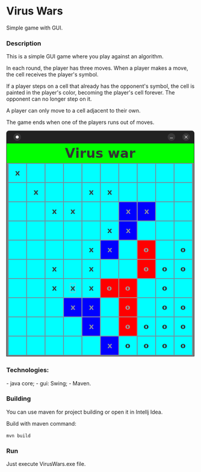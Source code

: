 <h1>Virus Wars</h1>
Simple game with GUI.

<h3>Description</h3>

This is a simple GUI game where you play against an algorithm.

In each round, the player has three moves. When a player makes a move, the cell receives the player's symbol.

If a player steps on a cell that already has the opponent's symbol, the cell is painted in the player's color, becoming the player's cell forever. The opponent can no longer step on it.

A player can only move to a cell adjacent to their own.

The game ends when one of the players runs out of moves.


![game_screen](screenshots/Virus_wars_screen.png)


<h3>Technologies:</h3>
- java core;
- gui: Swing;
- Maven.

<h3>Building</h3>
You can use maven for project building or open it in Intellj Idea.

Build with maven command:

``mvn build``

<h3>Run</h3>
Just execute VirusWars.exe file.
